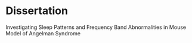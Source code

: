 # Dissertation
Investigating Sleep Patterns and Frequency Band Abnormalities in Mouse Model of Angelman Syndrome
